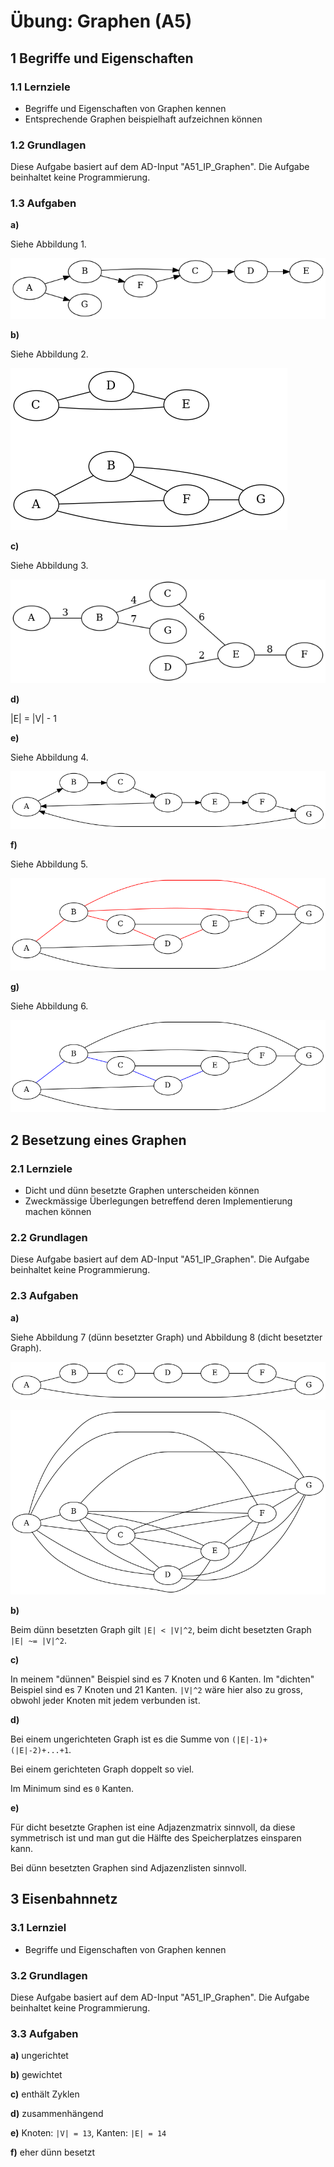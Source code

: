 # Übung: Graphen (A5)

## 1 Begriffe und Eigenschaften

### 1.1 Lernziele

* Begriffe und Eigenschaften von Graphen kennen
* Entsprechende Graphen beispielhaft aufzeichnen können

### 1.2 Grundlagen

Diese Aufgabe basiert auf dem AD-Input "A51_IP_Graphen". Die Aufgabe beinhaltet keine Programmierung.

### 1.3 Aufgaben

**a)**

Siehe Abbildung 1.

![gerichteter Graph ohne Zyklen](Assets/13-1-a.png)

**b)**

Siehe Abbildung 2.

![ungerichteter, nicht zusammenhängender Graph](Assets/13-1-b.png)

**c)**

Siehe Abbildung 3.

![Baum mit Gewichten](Assets/13-1-c.png)

**d)**

|E| = |V| - 1

**e)**

Siehe Abbildung 4.

![gerichteter Graph mit zwei Zyklen](Assets/13-1-e.png)

**f)**

Siehe Abbildung 5.

![Graph mit aufspannendem Baum (rot)](Assets/13-1-f.png)

**g)**

Siehe Abbildung 6.

![Pfad der Länge 4 (von A nach E)](Assets/13-1-g.png)

## 2 Besetzung eines Graphen

### 2.1 Lernziele

* Dicht und dünn besetzte Graphen unterscheiden können
* Zweckmässige Überlegungen betreffend deren Implementierung machen können

### 2.2 Grundlagen

Diese Aufgabe basiert auf dem AD-Input "A51_IP_Graphen". Die Aufgabe beinhaltet keine Programmierung.

### 2.3 Aufgaben

**a)**

Siehe Abbildung 7 (dünn besetzter Graph) und Abbildung 8 (dicht besetzter
Graph).

![dünn besetzter Graph](Assets/13-2-a-1.png)

![dicht besetzter Graph](Assets/13-2-a-2.png)

**b)**

Beim dünn besetzten Graph gilt `|E| < |V|^2`, beim dicht besetzten Graph `|E| ~= |V|^2`.

**c)**

In meinem "dünnen" Beispiel sind es 7 Knoten und 6 Kanten. Im "dichten" Beispiel sind es 7 Knoten und 21 Kanten. `|V|^2` wäre hier also zu gross, obwohl jeder Knoten mit jedem verbunden ist.

**d)**

Bei einem ungerichteten Graph ist es die Summe von `(|E|-1)+(|E|-2)+...+1`.

Bei einem gerichteten Graph doppelt so viel.

Im Minimum sind es `0` Kanten.

**e)**

Für dicht besetzte Graphen ist eine Adjazenzmatrix sinnvoll, da diese symmetrisch ist und man gut die Hälfte des Speicherplatzes einsparen kann.

Bei dünn besetzten Graphen sind Adjazenzlisten sinnvoll.

## 3 Eisenbahnnetz

### 3.1 Lernziel

* Begriffe und Eigenschaften von Graphen kennen

### 3.2 Grundlagen

Diese Aufgabe basiert auf dem AD-Input "A51_IP_Graphen". Die Aufgabe beinhaltet keine Programmierung.

### 3.3 Aufgaben

**a)** ungerichtet

**b)** gewichtet

**c)** enthält Zyklen

**d)** zusammenhängend

**e)** Knoten: `|V| = 13`, Kanten: `|E| = 14`

**f)** eher dünn besetzt